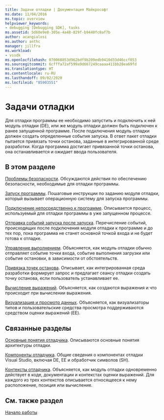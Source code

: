 ```yaml
---
title: Задачи отладки | Документация Майкрософт
ms.date: 11/04/2016
ms.topic: overview
helpviewer_keywords:
- debugging [Debugging SDK], tasks
ms.assetid: 5d60e9e8-305e-4a48-829f-b9440fc8af7b
author: acangialosi
ms.author: anthc
manager: jillfra
ms.workload:
- vssdk
ms.openlocfilehash: 070068853d962bdf9b209edb9410d33d46ccf853
ms.sourcegitcommit: 6cfffa72af599a9d667249caaaa411bb28ea69fd
ms.translationtype: HT
ms.contentlocale: ru-RU
ms.lasthandoff: 09/02/2020
ms.locfileid: "85903551"
---
```

# <a name="debug-tasks"></a>Задачи отладки
Для отладки программы ее необходимо запустить и подключить к ней модуль отладки (DE), или же модуль отладки должен быть подключен к ранее запущенной программе. После подключения модуль отладки должен создать определенные события запуска. В ответ пакет отладки пытается привязать точки останова, заданные в интегрированной среде разработки. Когда программа достигает привязанной точки останова, она останавливается и ожидает ввода пользователя.

## <a name="in-this-section"></a>В этом разделе
 [Проблемы безопасности](../../extensibility/debugger/security-issues.md). Обсуждаются действия по обеспечению безопасности, необходимые для отладки программы.

 [Запуск программы](../../extensibility/debugger/launching-a-program.md). Пошаговые инструкции по заданию модуля отладки, который вызывает операционную систему для запуска программы.

 [Подключение непосредственно к программе](../../extensibility/debugger/attaching-directly-to-a-program.md). Описывается процесс, используемый для отладки программы в уже запущенном процессе.

 [Отправка событий запуска после запуска](../../extensibility/debugger/sending-startup-events-after-a-launch.md). Перечисление событий, происходящих после подключения модуля отладки к программе и до тех пор, пока программа не станет основной точкой входа и не будет готова к отладке.

 [Управление выполнением](../../extensibility/debugger/control-of-execution.md). Объясняется, как модуль отладки обычно отправляет событие точки входа, событие выполнения загрузки или событие остановки, в зависимости от обстоятельств.

 [Привязка точек останова](../../extensibility/debugger/binding-breakpoints.md). Описывает, как интегрированная среда разработки формирует запрос и предлагает сеансу отладки создать точку останова, если пользователь устанавливает ее.

 [Вычисление выражений](../../extensibility/debugger/evaluating-expressions.md). Объясняется, как создаются выражения и что происходит при вычислении выражения.

 [Визуализация и просмотр данных](../../extensibility/debugger/visualizing-and-viewing-data.md). Объясняется, как визуализаторы типов и пользовательские средства просмотра поддерживаются средством оценки выражений (EE).

## <a name="related-sections"></a>Связанные разделы
 [Основные понятия отладчика](../../extensibility/debugger/debugger-concepts.md). Описываются основные понятия архитектуры отладки.

 [Компоненты отладчика](../../extensibility/debugger/debugger-components.md). Общие сведения о компонентах отладки Visual Studio, включая DE, EE и обработчик символов (SH).

 [Контексты отладчика](../../extensibility/debugger/debugger-contexts.md). Объясняется, как модуль отладки одновременно действует в коде, документации и контекстах оценки выражений. Для каждого из трех контекстов описывается относящееся к нему расположение, позиция или вычисление.

## <a name="see-also"></a>См. также раздел
 [Начало работы](../../extensibility/debugger/getting-started-with-debugger-extensibility.md)

